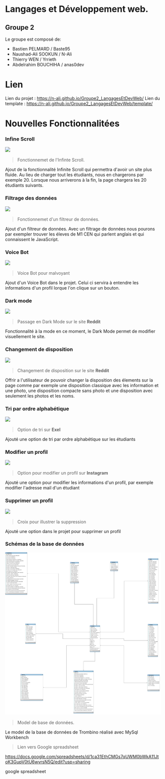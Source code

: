 # Langages et Développement web.
## Groupe 2
Le groupe est composé de:
  - Bastien PELMARD / Baste95
  - Naushad-Ali SOOKUN / N-Ali
  - Thierry WEN / Yrrieth
  - Abdelrahim BOUCHIHA / anas0dev
  
  # Lien
  Lien du projet : https://n-ali.github.io/Groupe2_LangagesEtDevWeb/
  Lien du template : https://n-ali.github.io/Groupe2_LangagesEtDevWeb/template/

# Nouvelles Fonctionnalitées
### Infine Scroll

![](https://i1.wp.com/cdn-images-1.medium.com/max/1600/1*yZugJe-acCtHX7e2r71YKw.gif?ssl=1)
> Fonctionnemet de l'Infinte Scroll.

Ajout de la fonctionnalité Infinite Scroll qui permettra d'avoir un site plus fluide. 
Au lieu de charger tout les étudiants, nous en chargerons par exemple 20. Lorsque nous arriverons à la fin, la page chargera les 20 étudiants suivants.

### Filtrage des données

![](https://www.codeur.com/blog/wp-content/uploads/2017/03/filtre-design-ecommerce.gif)
> Fonctionnemet d'un filtreur de données.

Ajout d'un filtreur de données.
Avec un filtrage de données nous pourons par exempler trouver les éleves de M1 CEN qui parlent anglais et qui connaissent le JavaScript.

### Voice Bot

![](https://sereneo.com/wp-content/uploads/2018/10/Voicebotbleuclair440x220.png)
> Voice Bot pour malvoyant

Ajout d'un Voice Bot dans le projet.
Celui ci servira à entendre les informations d'un profil lorque l'on clique sur un bouton.

### Dark mode

![](https://cdn.vox-cdn.com/thumbor/s8YGp23tYl_XdDpHMQieJvGt4bc=/0x0:764x422/1200x800/filters:focal(631x144:753x266):no_upscale()/cdn.vox-cdn.com/uploads/chorus_image/image/59849165/BF5E7325_709C_4BE3_BDDD_6AA50A7FF4E4.0.gif)
> Passage en Dark Mode sur le site **Reddit**

Fonctionnalité à la mode en ce moment, le Dark Mode permet de modifier visuellement le site.

### Changement de disposition

![](https://i.imgur.com/PjSmbyW.png)
> Changement de disposition sur le site **Reddit**

Offrir a l'utilisateur de pouvoir changer la disposition des élements sur la page comme par exemple une disposition classique avec les information et une photo, une disposition compacte sans photo et une disposition avec seulement les photos et les noms.

### Tri par ordre alphabétique

![](https://cdn.guidingtech.com/imager/assets/198713/sort-list-in-alphabetical-order-in-MS-Excel_4d470f76dc99e18ad75087b1b8410ea9.png?1530256464)
> Option de tri sur **Exel**

Ajouté une option de tri par ordre alphabétique sur les étudiants


### Modifier un profil

![](https://www.notuxedo.com/wp-content/uploads/2019/07/modifier-profil-instagram.jpg)
> Option pour modifier un profil sur **Instagram**

Ajouté une option pour modifier les informations d'un profil, par exemple modifier l'adresse mail d'un étudiant 

### Supprimer un profil

![](https://cdn.pixabay.com/photo/2013/07/13/12/32/forbidden-159816_960_720.png)
> Croix pour illustrer la suppression 

Ajouté une option dans le projet pour supprimer un profil 

### Schémas de la base de données 

![](bdd/bdd.png)
> Model de base de données.

Le model de la base de données de Trombino réalisé avec MySql Workbench 

> Lien vers Google spreadsheet 

https://docs.google.com/spreadsheets/d/1ca31EthCMGs7qUWM0bWkA11JtoK3GupV0tU6wvrsN5Q/edit?usp=sharing


google spreadsheet 
